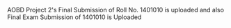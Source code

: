 AOBD Project 2's Final Submission of Roll No. 1401010 is uploaded and also Final Exam Submission of 1401010 is Uploaded
